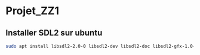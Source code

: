 # Projet_ZZ1

## Installer SDL2 sur ubuntu
```bash
sudo apt install libsdl2-2.0-0 libsdl2-dev libsdl2-doc libsdl2-gfx-1.0-0 libsdl2-gfx-dev libsdl2-image-2.0-0 libsdl2-image-dev libsdl2-mixer-2.0-0 libsdl2-mixer-dev libsdl2-ttf-2.0-0 libsdl2-ttf-dev
```


